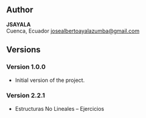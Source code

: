 ## Author
**JSAYALA**  
Cuenca, Ecuador
josealbertoayalazumba@gmail.com

## Versions

### Version 1.0.0
- Initial version of the project.
### Version 2.2.1
- Estructuras No Lineales – Ejercicios